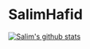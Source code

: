 # SalimHafid


[![Salim's github stats](https://github-readme-stats.vercel.app/api?username=SalimHFX)](https://github.com/SALIMHFX/github-readme-stats)

